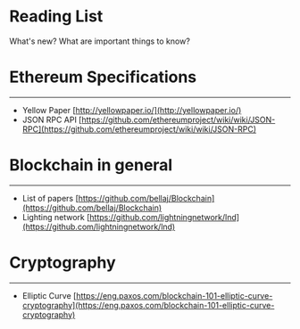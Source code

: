 # Reading List

What's new? What are important things to know?

# Ethereum Specifications

---

- Yellow Paper [http://yellowpaper.io/](http://yellowpaper.io/)
- JSON RPC API [https://github.com/ethereumproject/wiki/wiki/JSON-RPC](https://github.com/ethereumproject/wiki/wiki/JSON-RPC)

# Blockchain in general

---

- List of papers [https://github.com/bellaj/Blockchain](https://github.com/bellaj/Blockchain)
- Lighting network [https://github.com/lightningnetwork/lnd](https://github.com/lightningnetwork/lnd)

# Cryptography

---

- Elliptic Curve [https://eng.paxos.com/blockchain-101-elliptic-curve-cryptography](https://eng.paxos.com/blockchain-101-elliptic-curve-cryptography)